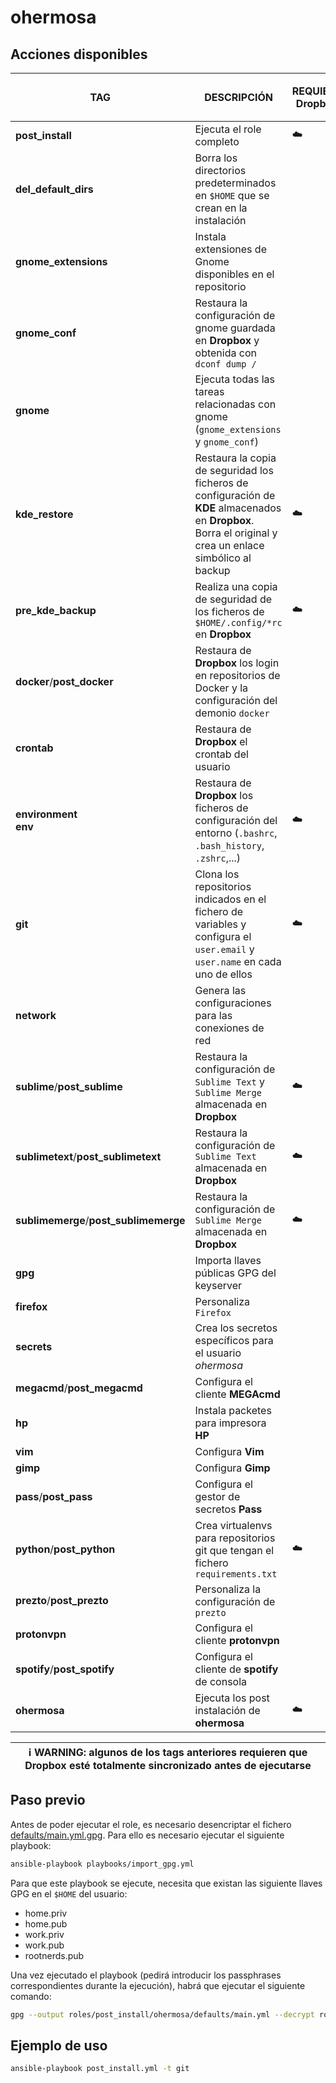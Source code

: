 # ohermosa

## Acciones disponibles

| **TAG** | **DESCRIPCIÓN** | **REQUIERE Dropbox** | **REQUIERE `ask-vault-pass`** |
|------------|--------------|----------------------|-------------------------------|
| **post_install** | Ejecuta el role completo | :cloud: | :lock: |
| **del_default_dirs** | Borra los directorios predeterminados en `$HOME` que se crean en la instalación | | |
| **gnome_extensions** | Instala extensiones de Gnome disponibles en el repositorio | | |
| **gnome_conf** | Restaura la configuración de gnome guardada en **Dropbox** y obtenida con `dconf dump /` | | |
| **gnome** | Ejecuta todas las tareas relacionadas con gnome (`gnome_extensions` y `gnome_conf`) | | |
| **kde_restore** | Restaura la copia de seguridad los ficheros de configuración de **KDE** almacenados en **Dropbox**. Borra el original y crea un enlace simbólico al backup | :cloud: | |
| **pre_kde_backup** | Realiza una copia de seguridad de los ficheros de `$HOME/.config/*rc` en **Dropbox** | :cloud: | |
| **docker**/**post_docker** | Restaura de **Dropbox** los login en repositorios de Docker y la configuración del demonio `docker` | | |
| **crontab** | Restaura de **Dropbox** el crontab del usuario | | |
| **environment** <br> **env**| Restaura de **Dropbox** los ficheros de configuración del entorno (`.bashrc`, `.bash_history`, `.zshrc`,...) | :cloud: | |
| **git** | Clona los repositorios indicados en el fichero de variables y configura el `user.email` y `user.name` en cada uno de ellos | :cloud: |
| **network** | Genera las configuraciones para las conexiones de red | | :lock: |
| **sublime**/**post_sublime** | Restaura la configuración de `Sublime Text` y `Sublime Merge` almacenada en **Dropbox** | :cloud: | |
| **sublimetext**/**post_sublimetext** | Restaura la configuración de `Sublime Text` almacenada en **Dropbox** | :cloud: | |
| **sublimemerge**/**post_sublimemerge** | Restaura la configuración de `Sublime Merge` almacenada en **Dropbox** | :cloud: | |
| **gpg** | Importa llaves públicas GPG del keyserver | | |
| **firefox** | Personaliza `Firefox` | | |
| **secrets** | Crea los secretos específicos para el usuario _ohermosa_ | | :lock: |
| **megacmd**/**post_megacmd** | Configura el cliente **MEGAcmd** | | :lock: |
| **hp** | Instala packetes para impresora **HP** | | |
| **vim** | Configura **Vim** | | |
| **gimp** | Configura **Gimp** | | |
| **pass**/**post_pass** | Configura el gestor de secretos **Pass** | | |
| **python**/**post_python**| Crea virtualenvs para repositorios git que tengan el fichero `requirements.txt` | :cloud: | |
| **prezto**/**post_prezto** | Personaliza la configuración de `prezto` | | |
| **protonvpn** | Configura el cliente **protonvpn** | | :lock: |
| **spotify**/**post_spotify** | Configura el cliente de **spotify** de consola | | |
| **ohermosa** | Ejecuta los post instalación de **ohermosa** | :cloud: | :lock: |

| :information_source: **WARNING**: algunos de los tags anteriores requieren que **Dropbox** esté totalmente sincronizado antes de ejecutarse |
| --- |

## Paso previo

Antes de poder ejecutar el role, es necesario desencriptar el fichero [defaults/main.yml.gpg](./defaults/main.yml.gpg). Para ello es necesario ejecutar el siguiente playbook:

```bash
ansible-playbook playbooks/import_gpg.yml
```

Para que este playbook se ejecute, necesita que existan las siguiente llaves GPG en el `$HOME` del usuario:

 - home.priv
 - home.pub
 - work.priv
 - work.pub
 - rootnerds.pub

Una vez ejecutado el playbook (pedirá introducir los passphrases correspondientes durante la ejecución), habrá que ejecutar el siguiente comando:

```bash
gpg --output roles/post_install/ohermosa/defaults/main.yml --decrypt roles/post_install/ohermosa/defaults/main.yml.gpg
```

## Ejemplo de uso

```bash
ansible-playbook post_install.yml -t git
```
